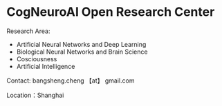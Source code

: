 # CogNeuroAI Open Research Center

Research Area:
- Artificial Neural Networks and Deep Learning
- Biological Neural Networks and Brain Science
- Cosciousness
- Artificial Intelligence

Contact: bangsheng.cheng 【at】 gmail.com

Location：Shanghai

<!---
chengbangsheng/chengbangsheng is a ✨ special ✨ repository because its `README.md` (this file) appears on your GitHub profile.
You can click the Preview link to take a look at your changes.
--->
